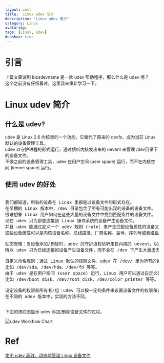 ```yaml
---
layout: post
title:  Linux udev 简介
description: "Linux udev 简介"
category: Linux
avatarimg:
tags: [Linux, udev]
duoshuo: true
---
```



# 引言
上篇文章说到 biosdevname 是一款 udev 帮助程序，那么什么是 udev 呢？  
这个之前没有仔细看过，这里我来重新学习一下。

# Linux udev 简介

## 什么是 udev?

udev 是 Linux 2.6 内核里的一个功能，它替代了原来的 devfs，成为当前 Linux 默认的设备管理工具。  
udev 以守护进程的形式运行，通过侦听内核发出来的 uevent 来管理 /dev目录下的设备文件。  
不像之前的设备管理工具，udev 在用户空间 (user space) 运行，而不在内核空间 (kernel space) 运行。  

## 使用 udev 的好处

<pre>

我们都知道，所有的设备在 Linux 里都是以设备文件的形式存在。
在早期的 Linux 版本中，/dev 目录包含了所有可能出现的设备的设备文件。
很难想象 Linux 用户如何在这些大量的设备文件中找到匹配条件的设备文件。
现在 udev 只为那些连接到 Linux 操作系统的设备产生设备文件。
并且 udev 能通过定义一个 udev 规则 (rule) 来产生匹配设备属性的设备文件，
这些设备属性可以是内核设备名称、总线路径、厂商名称、型号、序列号或者磁盘大小等等。

动态管理：当设备添加/删除时，udev 的守护进程侦听来自内核的 uevent，以此添加或者删除 /dev下的设备文件，
所以 udev 只为已经连接的设备产生设备文件，而不会在 /dev 下产生大量虚无的设备文件。

自定义命名规则：通过 Linux 默认的规则文件，udev 在 /dev/ 里为所有的设备定义了内核设备名称，
比如 /dev/sda、/dev/hda、/dev/fd 等等。
由于 udev 是在用户空间 (user space) 运行，Linux 用户可以通过自定义的规则文件，灵活地产生标识性强的设备文件名，
比如 /dev/boot_disk、/dev/root_disk、/dev/color_printer 等等。

设定设备的权限和所有者/组：udev 可以按一定的条件来设置设备文件的权限和设备文件所有者/组。
在不同的 udev 版本中，实现的方法不同。

</pre>

下面的流程图显示 udev 添加/删除设备文件的过程。

![udev Workflow Chart](https://www.ibm.com/developerworks/cn/linux/l-cn-udev/image001.jpg)  


# Ref
[使用 udev 高效、动态地管理 Linux 设备文件](https://www.ibm.com/developerworks/cn/linux/l-cn-udev/)  
